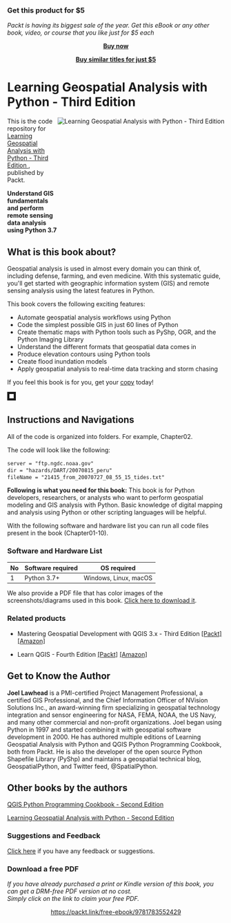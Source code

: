 
### Get this product for $5

<i>Packt is having its biggest sale of the year. Get this eBook or any other book, video, or course that you like just for $5 each</i>


<b><p align='center'>[Buy now](https://packt.link/9781783552429)</p></b>


<b><p align='center'>[Buy similar titles for just $5](https://subscription.packtpub.com/search)</p></b>


# Learning Geospatial Analysis with Python - Third Edition 

<a href="https://www.packtpub.com/programming/learning-geospatial-analysis-with-python-third-edition?utm_source=github&utm_medium=repository&utm_campaign=9781789959277"><img src="https://www.packtpub.com/media/catalog/product/cache/e4d64343b1bc593f1c5348fe05efa4a6/9/7/9781789959277-original.jpeg" alt="Learning Geospatial Analysis with Python - Third Edition " height="256px" align="right"></a>

This is the code repository for [Learning Geospatial Analysis with Python - Third Edition ](https://www.packtpub.com/programming/learning-geospatial-analysis-with-python-third-edition?utm_source=github&utm_medium=repository&utm_campaign=9781789959277), published by Packt.

**Understand GIS fundamentals and perform remote sensing data analysis using Python 3.7**

## What is this book about?
Geospatial analysis is used in almost every domain you can think of, including defense, farming, and even medicine. With this systematic guide, you'll get started with geographic information system (GIS) and remote sensing analysis using the latest features in Python.


This book covers the following exciting features:
* Automate geospatial analysis workflows using Python 
* Code the simplest possible GIS in just 60 lines of Python 
* Create thematic maps with Python tools such as PyShp, OGR, and the Python Imaging Library 
* Understand the different formats that geospatial data comes in 
* Produce elevation contours using Python tools 
* Create flood inundation models 
* Apply geospatial analysis to real-time data tracking and storm chasing

If you feel this book is for you, get your [copy](https://www.amazon.com/dp/1789959276) today!

<a href="https://www.packtpub.com/?utm_source=github&utm_medium=banner&utm_campaign=GitHubBanner"><img src="https://raw.githubusercontent.com/PacktPublishing/GitHub/master/GitHub.png" 
alt="https://www.packtpub.com/" border="5" /></a>

## Instructions and Navigations
All of the code is organized into folders. For example, Chapter02.

The code will look like the following:
```
server = "ftp.ngdc.noaa.gov"
dir = "hazards/DART/20070815_peru"
fileName = "21415_from_20070727_08_55_15_tides.txt"
```

**Following is what you need for this book:**
This book is for Python developers, researchers, or analysts who want to perform geospatial modeling and GIS analysis with Python. Basic knowledge of digital mapping and analysis using Python or other scripting languages will be helpful.	

With the following software and hardware list you can run all code files present in the book (Chapter01-10).
### Software and Hardware List
| No | Software required | OS required |
| -------- | ------------------------------------ | ----------------------------------- |
| 1 | Python 3.7+ | Windows, Linux, macOS |

We also provide a PDF file that has color images of the screenshots/diagrams used in this book. [Click here to download it](https://static.packt-cdn.com/downloads/9781789959277_ColorImages.pdf).

### Related products
* Mastering Geospatial Development with QGIS 3.x - Third Edition  [[Packt]](https://www.packtpub.com/application-development/mastering-geospatial-development-qgis-3x-third-edition?utm_source=github&utm_medium=repository&utm_campaign=9781788999892) [[Amazon]](https://www.amazon.com/dp/1788999894)

* Learn QGIS - Fourth Edition  [[Packt]](https://www.packtpub.com/application-development/learn-qgis-fourth-edition?utm_source=github&utm_medium=repository&utm_campaign=9781788997423) [[Amazon]](https://www.amazon.com/dp/B07KYS8PQJ)

## Get to Know the Author
**Joel Lawhead** is a PMI-certified Project Management Professional, a certified GIS Professional, and the Chief Information Officer of NVision Solutions Inc., an award-winning firm specializing in geospatial technology integration and sensor engineering for NASA, FEMA, NOAA, the US Navy, and many other commercial and non-profit organizations. Joel began using Python in 1997 and started combining it with geospatial software development in 2000. He has authored multiple editions of Learning Geospatial Analysis with Python and QGIS Python Programming Cookbook, both from Packt. He is also the developer of the open source Python Shapefile Library (PyShp) and maintains a geospatial technical blog, GeospatialPython, and Twitter feed, @SpatialPython.


## Other books by the authors
[QGIS Python Programming Cookbook - Second Edition ](https://www.packtpub.com/application-development/qgis-python-programming-cookbook-second-edition?utm_source=github&utm_medium=repository&utm_campaign=9781787124837)

[Learning Geospatial Analysis with Python - Second Edition ](https://www.packtpub.com/application-development/learning-geospatial-analysis-python-second-edition?utm_source=github&utm_medium=repository&utm_campaign=9781783552429)

### Suggestions and Feedback
[Click here](https://docs.google.com/forms/d/e/1FAIpQLSdy7dATC6QmEL81FIUuymZ0Wy9vH1jHkvpY57OiMeKGqib_Ow/viewform) if you have any feedback or suggestions.


### Download a free PDF

 <i>If you have already purchased a print or Kindle version of this book, you can get a DRM-free PDF version at no cost.<br>Simply click on the link to claim your free PDF.</i>
<p align="center"> <a href="https://packt.link/free-ebook/9781783552429">https://packt.link/free-ebook/9781783552429 </a> </p>